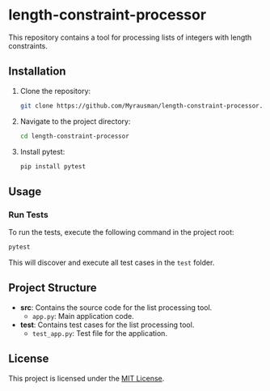 # length-constraint-processor

This repository contains a tool for processing lists of integers with length constraints.

## Installation

1. Clone the repository:

   ```bash
   git clone https://github.com/Myrausman/length-constraint-processor.git
   ```

2. Navigate to the project directory:

   ```bash
   cd length-constraint-processor
   ```

3. Install pytest:

   ```bash
   pip install pytest
   ```

## Usage

### Run Tests

To run the tests, execute the following command in the project root:

```bash
pytest
```

This will discover and execute all test cases in the `test` folder.

## Project Structure

- **src**: Contains the source code for the list processing tool.
  - `app.py`: Main application code.
- **test**: Contains test cases for the list processing tool.
  - `test_app.py`: Test file for the application.


## License

This project is licensed under the [MIT License](LICENSE).
